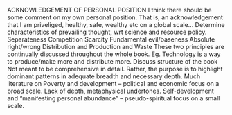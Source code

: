 ACKNOWLEDGEMENT OF PERSONAL POSITION I think there should be some comment on my own personal position. That is, an acknowledgement that I am priveliged, healthy, safe, wealthy etc on a global scale...  Determine characteristics of prevailing thought, wrt science and resource policy. Separateness Competition Scarcity Fundamental evil/baseness Absolute right/wrong  Distribution and Production and Waste These two principles are continually discussed throughout the whole book. Eg. Technology is a way to produce/make more and distribute more.  Discuss structure of the book  Not meant to be comprehensive in detail. Rather, the purpose is to highlight dominant patterns in adequate breadth and necessary depth.  Much literature on Poverty and development – political and economic focus on a broad scale. Lack of depth, metaphysical undertones. Self-development and “manifesting personal abundance” – pseudo-spiritual focus on a small scale. 